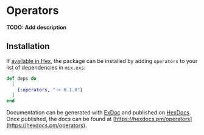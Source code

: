 # Operators

**TODO: Add description**

## Installation

If [available in Hex](https://hex.pm/docs/publish), the package can be installed
by adding `operators` to your list of dependencies in `mix.exs`:

```elixir
def deps do
  [
    {:operators, "~> 0.1.0"}
  ]
end
```

Documentation can be generated with [ExDoc](https://github.com/elixir-lang/ex_doc)
and published on [HexDocs](https://hexdocs.pm). Once published, the docs can
be found at [https://hexdocs.pm/operators](https://hexdocs.pm/operators).

